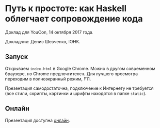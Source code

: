 # Путь к простоте: как Haskell облегчает сопровождение кода

Доклад для YouCon, 14 октября 2017 года.

Докладчик: Денис Шевченко, IOHK.

## Запуск

Открываем `index.html` в Google Chrome. Можно в другом современном браузере,
но Chrome предпочтителен. Для лучшего просмотра переходим в полноэкранный режим, F11.

Презентация самодостаточна, подключение к Интернету не требуется
(все стили, скрипты, картинки и шрифты находятся в папке `static`).

## Онлайн

Презентация доступна [онлайн](https://denisshevchenko.github.io/youcon2017/).
